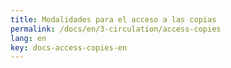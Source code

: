 ```yaml
---
title: Modalidades para el acceso a las copias
permalink: /docs/en/3-circulation/access-copies
lang: en
key: docs-access-copies-en
---
```

